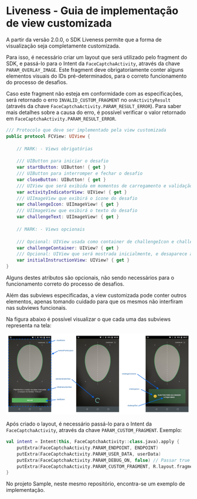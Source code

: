 # Liveness - Guia de implementação de view customizada

A partir da versão 2.0.0, o SDK Liveness permite que a forma de visualização seja completamente customizada.

Para isso, é necessário criar um layout que será utilizado pelo fragment do SDK, e passá-lo para o Intent da `FaceCaptchaActivity`, através da chave `PARAM_OVERLAY_IMAGE`. Este fragment deve obrigatoriamente conter alguns elementos visuais do IDs pré-determinados, para o correto funcionamento do processo de desafios.

Caso este fragment não esteja em conformidade com as especificações, será retornado o erro `INVALID_CUSTOM_FRAGMENT` no `onActivityResult` (através da chave `FaceCaptchaActivity.PARAM_RESULT_ERROR`). Para saber mais detalhes sobre a causa do erro, é possível verificar o valor retornado em `FaceCaptchaActivity.PARAM_RESULT_ERROR`.

```swift
/// Protocolo que deve ser implementado pela view customizada
public protocol FCView: UIView {

    // MARK: - Views obrigatórias

    /// UIButton para iniciar o desafio
    var startButton: UIButton! { get }
    /// UIButton para interromper e fechar o desafio
    var closeButton: UIButton! { get }
    /// UIView que será exibida em momentos de carregamento e validação
    var activityIndicatorView: UIView! { get }
    /// UIImageView que exibirá o ícone do desafio
    var challengeIcon: UIImageView! { get }
    /// UIImageView que exibirá o texto do desafio
    var challengeText: UIImageView! { get }

    // MARK: - Views opcionais

    /// Opcional: UIView usada como container de challengeIcon e challengeTextView
    var challengeContainer: UIView? { get }
    /// Opcional: UIView que será mostrada inicialmente, e desaparece após startButton ser clicado
    var initialInstructionView: UIView? { get }
}
```

Alguns destes atributos são opcionais, não sendo necessários para o funcionamento correto do processo de desafios.

Além das subviews especificadas, a view customizada pode conter outros elementos, apenas tomando cuidado para que os mesmos não interfiram nas subviews funcionais.

Na figura abaixo é possível visualizar o que cada uma das subviews representa na tela:

![Componentes da view customizada](Images/custom_view_components.jpg)

Após criado o layout, é necessário passá-lo para o Intent da `FaceCaptchaActivity`, através da chave `PARAM_CUSTOM_FRAGMENT`. Exemplo:

```kotlin
val intent = Intent(this, FaceCaptchaActivity::class.java).apply {
    putExtra(FaceCaptchaActivity.PARAM_ENDPOINT, ENDPOINT)
    putExtra(FaceCaptchaActivity.PARAM_USER_DATA, userData)
    putExtra(FaceCaptchaActivity.PARAM_DEBUG_ON, false) // Passar true para mostrar logs na tela
    putExtra(FaceCaptchaActivity.PARAM_CUSTOM_FRAGMENT, R.layout.fragment_custom)
}
```

No projeto Sample, neste mesmo repositório, encontra-se um exemplo de implementação.
